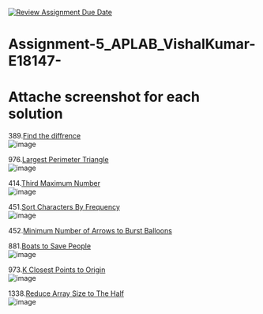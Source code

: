[![Review Assignment Due Date](https://classroom.github.com/assets/deadline-readme-button-22041afd0340ce965d47ae6ef1cefeee28c7c493a6346c4f15d667ab976d596c.svg)](https://classroom.github.com/a/HPZO0Gv1)
# Assignment-5_APLAB_VishalKumar-E18147-
# Attache screenshot for each solution
389.[Find the diffrence](https://leetcode.com/problems/find-the-difference/description/)<br>
![image](https://github.com/user-attachments/assets/3c0d7207-1c1d-4512-a612-df8c383e69f8)

976.[Largest Perimeter Triangle](https://leetcode.com/problems/largest-perimeter-triangle/description/)<br>
![image](https://github.com/user-attachments/assets/c15766e4-1bf0-47d0-bdee-5ce8039faa99)

414.[Third Maximum Number](https://leetcode.com/problems/third-maximum-number/description/)<br>
![image](https://github.com/user-attachments/assets/8086c2bf-8d41-4d6d-8eef-005d46cbb7fb)

451.[Sort Characters By Frequency](https://leetcode.com/problems/sort-characters-by-frequency/description/)<br>
![image](https://github.com/user-attachments/assets/7e74a067-0957-491e-b923-e42ae7d58631)

452.[Minimum Number of Arrows to Burst Balloons](https://leetcode.com/problems/minimum-number-of-arrows-to-burst-balloons/)<br>

881.[Boats to Save People](https://leetcode.com/problems/boats-to-save-people/description/)<br>
![image](https://github.com/user-attachments/assets/e26a09a3-91c2-43cf-b368-9301b6ca1fea)

973.[K Closest Points to Origin](https://leetcode.com/problems/k-closest-points-to-origin/description/)<br>
![image](https://github.com/user-attachments/assets/3d508312-55e8-4181-8b77-c186220b08ed)

1338.[Reduce Array Size to The Half](https://leetcode.com/problems/reduce-array-size-to-the-half/description/)<br>
![image](https://github.com/user-attachments/assets/9b4d3048-2af6-45d8-a182-307ea81df327)

